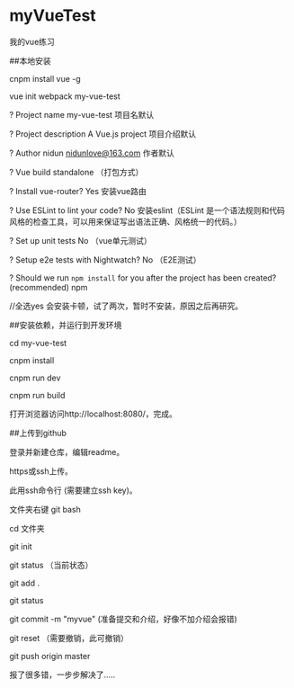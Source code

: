 
# myVueTest
我的vue练习

##本地安装

cnpm install vue -g  

vue init webpack my-vue-test

? Project name my-vue-test 项目名默认

? Project description A Vue.js project 项目介绍默认

? Author nidun <nidunlove@163.com> 作者默认

? Vue build standalone （打包方式）

? Install vue-router? Yes 安装vue路由

? Use ESLint to lint your code? No 安装eslint（ESLint 是一个语法规则和代码风格的检查工具，可以用来保证写出语法正确、风格统一的代码。）

? Set up unit tests No （vue单元测试）

? Setup e2e tests with Nightwatch? No （E2E测试）

? Should we run `npm install` for you after the project has been created? (recommended) npm

//全选yes 会安装卡顿，试了两次，暂时不安装，原因之后再研究。

##安装依赖，并运行到开发环境

cd my-vue-test

cnpm install

cnpm run dev

cnpm run build

打开浏览器访问http://localhost:8080/，完成。

##上传到github

登录并新建仓库，编辑readme。

https或ssh上传。

此用ssh命令行 (需要建立ssh key)。

文件夹右键 git bash

 cd 文件夹
 
 git init
 
 git status （当前状态）
 
 git add .
 
 git status
 
 git commit -m "myvue" (准备提交和介绍，好像不加介绍会报错)
 
git reset （需要撤销，此可撤销）

git push origin master
 
报了很多错，一步步解决了.....
